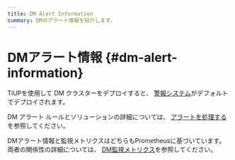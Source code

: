 ```yaml
---
title: DM Alert Information
summary: DMのアラート情報を紹介します。
---
```


# DMアラート情報 {#dm-alert-information}

TiUPを使用して DM クラスターをデプロイすると、 [警報システム](/dm/migrate-data-using-dm.md#step-8-monitor-the-task-and-check-logs)がデフォルトでデプロイされます。

DM アラート ルールとソリューションの詳細については、 [アラートを処理する](/dm/dm-handle-alerts.md)を参照してください。

DMアラート情報と監視メトリクスはどちらもPrometheusに基づいています。両者の関係性の詳細については、 [DM監視メトリクス](/dm/monitor-a-dm-cluster.md)を参照してください。
